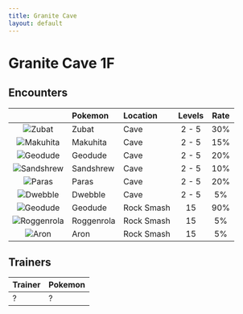 ```yaml
---
title: Granite Cave
layout: default
---
```

# Granite Cave 1F

## Encounters

|    | Pokemon | Location | Levels | Rate |
|:--:|:--------|:---------|:------:|:----:|
| ![Zubat](https://serebii.net/pokedex-sm/icon/041.png) | Zubat | Cave | 2 - 5 | 30% |
| ![Makuhita](https://serebii.net/pokedex-sm/icon/296.png) | Makuhita | Cave | 2 - 5 | 15% |
| ![Geodude](https://serebii.net/pokedex-sm/icon/074.png) | Geodude | Cave | 2 - 5 | 20% |
| ![Sandshrew](https://serebii.net/pokedex-sm/icon/027.png) | Sandshrew | Cave | 2 - 5 | 10% |
| ![Paras](https://serebii.net/pokedex-sm/icon/046.png) | Paras | Cave | 2 - 5 | 20% |
| ![Dwebble](https://serebii.net/pokedex-sm/icon/557.png) | Dwebble | Cave | 2 - 5 | 5% |
| ![Geodude](https://serebii.net/pokedex-sm/icon/074.png) | Geodude | Rock Smash | 15 | 90% |
| ![Roggenrola](https://serebii.net/pokedex-sm/icon/524.png) | Roggenrola | Rock Smash | 15 | 5% |
| ![Aron](https://serebii.net/pokedex-sm/icon/304.png) | Aron | Rock Smash | 15 | 5% |

## Trainers
| Trainer | Pokemon |
|:--------|:--------|
| ?       | ?       |
